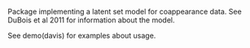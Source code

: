 Package implementing a latent set model for coappearance data.  See
DuBois et al 2011 for information about the model.  

See demo(davis) for examples about usage.
